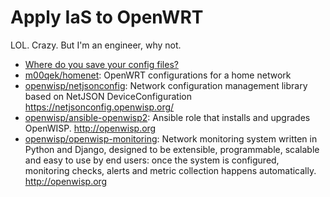# Apply IaS to OpenWRT

LOL. Crazy. But I'm an engineer, why not.

- [Where do you save your config files?](https://forum.openwrt.org/t/where-do-you-save-your-config-files/173301)
- [m00qek/homenet](https://github.com/m00qek/homenet): OpenWRT configurations
  for a home network
- [openwisp/netjsonconfig](https://github.com/openwisp/netjsonconfig): Network
  configuration management library based on NetJSON DeviceConfiguration
  <https://netjsonconfig.openwisp.org/>
- [openwisp/ansible-openwisp2](https://github.com/openwisp/ansible-openwisp2):
  Ansible role that installs and upgrades OpenWISP. <http://openwisp.org>
- [openwisp/openwisp-monitoring](https://github.com/openwisp/openwisp-monitoring):
  Network monitoring system written in Python and Django, designed to be
  extensible, programmable, scalable and easy to use by end users: once the
  system is configured, monitoring checks, alerts and metric collection happens
  automatically. <http://openwisp.org>
